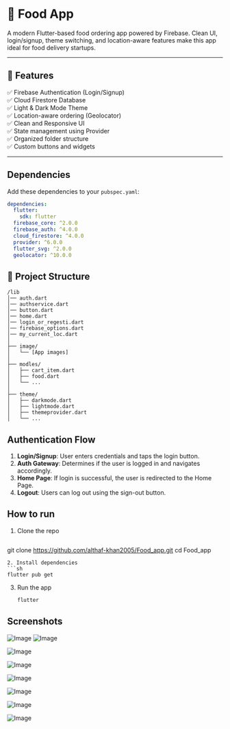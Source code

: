 # 🍔 Food App 

A modern Flutter-based food ordering app powered by Firebase. Clean UI, login/signup, theme switching, and location-aware features make this app ideal for food delivery startups.

---

## 🚀 Features

✅ Firebase Authentication (Login/Signup)  
✅ Cloud Firestore Database  
✅ Light & Dark Mode Theme  
✅ Location-aware ordering (Geolocator)  
✅ Clean and Responsive UI  
✅ State management using Provider  
✅ Organized folder structure  
✅ Custom buttons and widgets  

---
## Dependencies  

Add these dependencies to your `pubspec.yaml`:  
```yaml
dependencies:
  flutter:
    sdk: flutter
  firebase_core: ^2.0.0
  firebase_auth: ^4.0.0
  cloud_firestore: ^4.0.0
  provider: ^6.0.0
  flutter_svg: ^2.0.0
  geolocator: ^10.0.0
```

## 📁 Project Structure

```
/lib
│── auth.dart
│── authservice.dart
│── button.dart
│── home.dart
│── login_or_regesti.dart
│── firebase_options.dart
│── my_current_loc.dart
│
├── image/
│   └── [App images]
│
├── modles/
│   ├── cart_item.dart
│   ├── food.dart
│   └── ...
│
├── theme/
│   ├── darkmode.dart
│   ├── lightmode.dart
│   ├── themeprovider.dart
│   └── ...

```

## Authentication Flow  
1. **Login/Signup**: User enters credentials and taps the login button.  
2. **Auth Gateway**: Determines if the user is logged in and navigates accordingly.  
3. **Home Page**: If login is successful, the user is redirected to the Home Page.  
4. **Logout**: Users can log out using the sign-out button.  

## How to run 

1. Clone the repo  
   ```sh
  git clone https://github.com/althaf-khan2005/Food_app.git
  cd Food_app
   ```
2. Install dependencies  
   ```sh
   flutter pub get
   ```
3. Run the app  
   ```sh
   flutter 

## Screenshots 

![Image](https://github.com/user-attachments/assets/0565a75b-5d0d-44a8-b4bb-e94792fe6ea4)
![Image](https://github.com/user-attachments/assets/7b0e2d9a-533b-44ac-83f7-fcc1dc2557dd)

![Image](https://github.com/user-attachments/assets/9b624333-6343-41dd-8245-3321d241898e)

![Image](https://github.com/user-attachments/assets/04dd8f38-b375-4e76-b112-bc5713550660)

![Image](https://github.com/user-attachments/assets/cf7272c4-e671-4f73-80c8-f843d5deec06)

![Image](https://github.com/user-attachments/assets/fde4a918-0e7b-47ef-8b69-325d101a300f)

![Image](https://github.com/user-attachments/assets/9fbfdd9b-e3c5-46c4-a231-e14063162100)

![Image](https://github.com/user-attachments/assets/500f833a-5759-4590-9ff4-75d86a365e4c)

